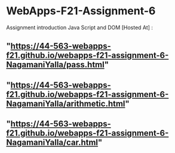 # WebApps-F21-Assignment-6
Assignment introduction Java Script and DOM
[Hosted At] :

"https://44-563-webapps-f21.github.io/webapps-f21-assignment-6-NagamaniYalla/pass.html" 
---
"https://44-563-webapps-f21.github.io/webapps-f21-assignment-6-NagamaniYalla/arithmetic.html" 
---
"https://44-563-webapps-f21.github.io/webapps-f21-assignment-6-NagamaniYalla/car.html"
---
